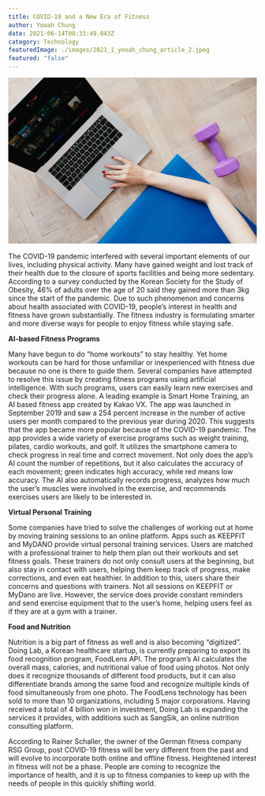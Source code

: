 ```yaml
---
title: COVID-19 and a New Era of Fitness
author: Yooah Chung
date: 2021-06-14T08:33:49.043Z
category: Technology
featuredImage: ./images/2021_1_yooah_chung_article_2.jpeg
featured: "false"
---
```

![](images/2021_1_yooah_chung_article_2.jpeg)

<!--StartFragment-->

The COVID-19 pandemic interfered with several important elements of our lives, including physical activity. Many have gained weight and lost track of their health due to the closure of sports facilities and being more sedentary. According to a survey conducted by the Korean Society for the Study of Obesity, 46% of adults over the age of 20 said they gained more than 3kg since the start of the pandemic. Due to such phenomenon and concerns about health associated with COVID-19, people’s interest in health and fitness have grown substantially. The fitness industry is formulating smarter and more diverse ways for people to enjoy fitness while staying safe.



**AI-based Fitness Programs**

​Many have begun to do “home workouts” to stay healthy. Yet home workouts can be hard for those unfamiliar or inexperienced with fitness due because no one is there to guide them. Several companies have attempted to resolve this issue by creating fitness programs using artificial intelligence. With such programs, users can easily learn new exercises and check their progress alone. A leading example is Smart Home Training, an AI based fitness app created by Kakao VX. The app was launched in September 2019 and saw a 254 percent increase in the number of active users per month compared to the previous year during 2020. This suggests that the app became more popular because of the COVID-19 pandemic. The app provides a wide variety of exercise programs such as weight training, pilates, cardio workouts, and golf. It utilizes the smartphone camera to check progress in real time and correct movement. Not only does the app’s AI count the number of repetitions, but it also calculates the accuracy of each movement; green indicates high accuracy, while red means low accuracy. The AI also automatically records progress, analyzes how much the user’s muscles were involved in the exercise, and recommends exercises users are likely to be interested in.



**Virtual Personal Training**

​Some companies have tried to solve the challenges of working out at home by moving training sessions to an online platform. Apps such as KEEPFIT and MyDANO provide virtual personal training services. Users are matched with a professional trainer to help them plan out their workouts and set fitness goals. These trainers do not only consult users at the beginning, but also stay in contact with users, helping them keep track of progress, make corrections, and even eat healthier. In addition to this, users share their concerns and questions with trainers. Not all sessions on KEEPFIT or MyDano are live. However, the service does provide constant reminders and send exercise equipment that to the user’s home, helping users feel as if they are at a gym with a trainer.



**Food and Nutrition**

Nutrition is a big part of fitness as well and is also becoming “digitized”. Doing Lab, a Korean healthcare startup, is currently preparing to export its food recognition program, FoodLens API. The program’s AI calculates the overall mass, calories, and nutritional value of food using photos. Not only does it recognize thousands of different food products, but it can also differentiate brands among the same food and recognize multiple kinds of food simultaneously from one photo. The FoodLens technology has been sold to more than 10 organizations, including 5 major corporations. Having received a total of 4 billion won in investment, Doing Lab is expanding the services it provides, with additions such as SangSik, an online nutrition consulting platform.



According to Rainer Schaller, the owner of the German fitness company RSG Group, post COVID-19 fitness will be very different from the past and will evolve to incorporate both online and offline fitness. Heightened interest in fitness will not be a phase. People are coming to recognize the importance of health, and it is up to fitness companies to keep up with the needs of people in this quickly shifting world.



<!--EndFragment-->